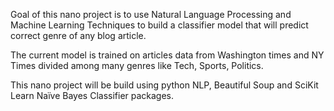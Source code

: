 Goal of this nano project is to use Natural Language Processing and Machine Learning Techniques to build a classifier model that will predict correct genre of any blog article.

The current model is trained on articles data from Washington times and NY Times divided among many genres like Tech, Sports, Politics.

This nano project will be build using python NLP, Beautiful Soup and SciKit Learn Naïve Bayes Classifier packages.
